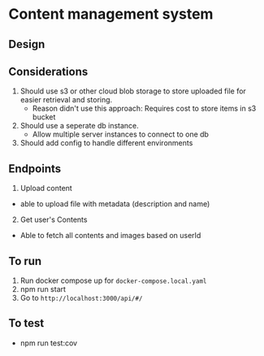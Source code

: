 # Content management system

## Design

## Considerations

1. Should use s3 or other cloud blob storage to store uploaded file for easier retrieval and storing.
   - Reason didn't use this approach: Requires cost to store items in s3 bucket
2. Should use a seperate db instance.
   - Allow multiple server instances to connect to one db
3. Should add config to handle different environments 

## Endpoints
1. Upload content
- able to upload file with metadata (description and name)
2. Get user's Contents
- Able to fetch all contents and images based on userId


## To run
1. Run docker compose up for `docker-compose.local.yaml`
2. npm run start
3. Go to `http://localhost:3000/api/#/`
## To test
- npm run test:cov


